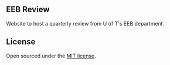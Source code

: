 ## EEB Review
Website to host a quarterly review from U of T's EEB department.

## License

Open sourced under the [MIT license](https://github.com/LeNPaul/Millennial/blob/gh-pages/LICENSE.md).
